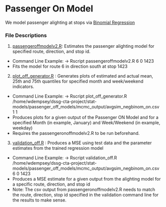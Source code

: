 # Passenger On Model

We model passenger alighting at stops via [Binomial Regression](http://en.wikipedia.org/wiki/Binomial_regression)

### File Descriptions
 
1. [passengeroffmodelv2.R](./passengeroffmodelv2.R): Estimates the passenger alighting model for specified route, direction, and stop id.
  * Command Line Example: -> Rscript passengeroffmodelv2.R 6 0 1423
  * Fits the model for route 6 in direction south at stop 1423
2. [plot_off_generator.R](./plot_off_generator.R) : Generates plots of estimated and actual mean, 25th and 75th quantiles for specified month and week/weekend indicators.
  * Command Line Example: -> Rscript plot_off_generator.R /home/wdempsey/dssg-cta-project/stat-models/passenger_off_models/mcmc_output/avgsim_negbinom_on.csv 1 1 
  * Produces plots for a given output of the Passenger ON Model and for a specified Month (in example, January) and Week/Weekend (in example, weekday)
  * Requires the passengeronoffmodelv2.R to be run beforehand.
3. [validation_off.R](./validation_off.R) : Produces a MSE using test data and the parameter estimates from the trained regression model
  * Command Line Example: -> Rscript validation_off.R /home/wdempsey/dssg-cta-project/stat-models/passenger_off_models/mcmc_output/avgsim_negbinom_on.csv 6 0 1423
  * Produces a MSE estimate for a given output from the alighting model for a specific route, direction, and stop id
  * Note:  The csv output from passengeronoffmodelv2.R needs to match the route, direction, stop id specified in the validation command line for the results to make sense.
